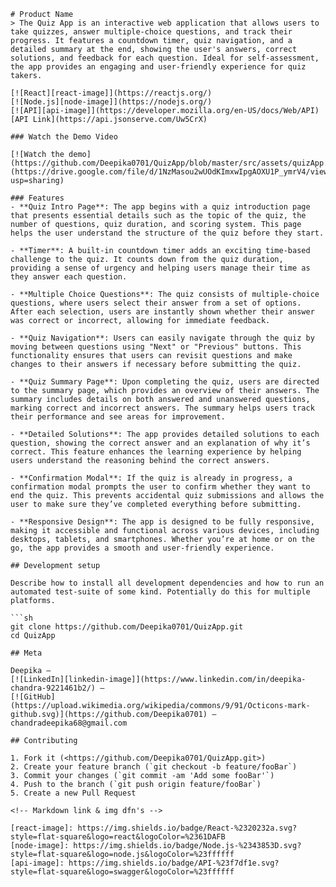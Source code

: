 ```
# Product Name
> The Quiz App is an interactive web application that allows users to take quizzes, answer multiple-choice questions, and track their progress. It features a countdown timer, quiz navigation, and a detailed summary at the end, showing the user's answers, correct solutions, and feedback for each question. Ideal for self-assessment, the app provides an engaging and user-friendly experience for quiz takers.

[![React][react-image]](https://reactjs.org/)
[![Node.js][node-image]](https://nodejs.org/)
[![API][api-image]](https://developer.mozilla.org/en-US/docs/Web/API)
[API Link](https://api.jsonserve.com/Uw5CrX)

### Watch the Demo Video

[![Watch the demo](https://github.com/Deepika0701/QuizApp/blob/master/src/assets/quizApp.png)](https://drive.google.com/file/d/1NzMasou2wUOdKImxwIpgAOXU1P_ymrV4/view?usp=sharing)

### Features
- **Quiz Intro Page**: The app begins with a quiz introduction page that presents essential details such as the topic of the quiz, the number of questions, quiz duration, and scoring system. This page helps the user understand the structure of the quiz before they start.

- **Timer**: A built-in countdown timer adds an exciting time-based challenge to the quiz. It counts down from the quiz duration, providing a sense of urgency and helping users manage their time as they answer each question.

- **Multiple Choice Questions**: The quiz consists of multiple-choice questions, where users select their answer from a set of options. After each selection, users are instantly shown whether their answer was correct or incorrect, allowing for immediate feedback.

- **Quiz Navigation**: Users can easily navigate through the quiz by moving between questions using "Next" or "Previous" buttons. This functionality ensures that users can revisit questions and make changes to their answers if necessary before submitting the quiz.

- **Quiz Summary Page**: Upon completing the quiz, users are directed to the summary page, which provides an overview of their answers. The summary includes details on both answered and unanswered questions, marking correct and incorrect answers. The summary helps users track their performance and see areas for improvement.

- **Detailed Solutions**: The app provides detailed solutions to each question, showing the correct answer and an explanation of why it’s correct. This feature enhances the learning experience by helping users understand the reasoning behind the correct answers.

- **Confirmation Modal**: If the quiz is already in progress, a confirmation modal prompts the user to confirm whether they want to end the quiz. This prevents accidental quiz submissions and allows the user to make sure they’ve completed everything before submitting.

- **Responsive Design**: The app is designed to be fully responsive, making it accessible and functional across various devices, including desktops, tablets, and smartphones. Whether you’re at home or on the go, the app provides a smooth and user-friendly experience.

## Development setup

Describe how to install all development dependencies and how to run an automated test-suite of some kind. Potentially do this for multiple platforms.

```sh
git clone https://github.com/Deepika0701/QuizApp.git
cd QuizApp

## Meta

Deepika – 
[![LinkedIn][linkedin-image]](https://www.linkedin.com/in/deepika-chandra-9221461b2/) – 
[![GitHub](https://upload.wikimedia.org/wikipedia/commons/9/91/Octicons-mark-github.svg)](https://github.com/Deepika0701) – 
chandradeepika68@gmail.com

## Contributing

1. Fork it (<https://github.com/Deepika0701/QuizApp.git>)
2. Create your feature branch (`git checkout -b feature/fooBar`)
3. Commit your changes (`git commit -am 'Add some fooBar'`)
4. Push to the branch (`git push origin feature/fooBar`)
5. Create a new Pull Request

<!-- Markdown link & img dfn's -->

[react-image]: https://img.shields.io/badge/React-%2320232a.svg?style=flat-square&logo=react&logoColor=%2361DAFB
[node-image]: https://img.shields.io/badge/Node.js-%2343853D.svg?style=flat-square&logo=node.js&logoColor=%23ffffff
[api-image]: https://img.shields.io/badge/API-%23f7df1e.svg?style=flat-square&logo=swagger&logoColor=%23ffffff

